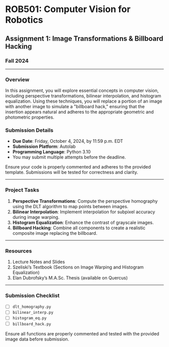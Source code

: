 # ROB501: Computer Vision for Robotics

## Assignment 1: Image Transformations & Billboard Hacking

### Fall 2024

---

### Overview

In this assignment, you will explore essential concepts in computer vision, including perspective transformations, bilinear interpolation, and histogram equalization. Using these techniques, you will replace a portion of an image with another image to simulate a "billboard hack," ensuring that the insertion appears natural and adheres to the appropriate geometric and photometric properties.

### Submission Details
- **Due Date**: Friday, October 4, 2024, by 11:59 p.m. EDT
- **Submission Platform**: Autolab
- **Programming Language**: Python 3.10
- You may submit multiple attempts before the deadline.

Ensure your code is properly commented and adheres to the provided template. Submissions will be tested for correctness and clarity.

---

### Project Tasks

1. **Perspective Transformations**: Compute the perspective homography using the DLT algorithm to map points between images.
2. **Bilinear Interpolation**: Implement interpolation for subpixel accuracy during image warping.
3. **Histogram Equalization**: Enhance the contrast of grayscale images.
4. **Billboard Hacking**: Combine all components to create a realistic composite image replacing the billboard.

---

### Resources

1. Lecture Notes and Slides
2. Szeliski’s Textbook (Sections on Image Warping and Histogram Equalization)
3. Elan Dubrofsky’s M.A.Sc. Thesis (available on Quercus)

---

### Submission Checklist

- [ ] `dlt_homography.py`
- [ ] `bilinear_interp.py`
- [ ] `histogram_eq.py`
- [ ] `billboard_hack.py`

Ensure all functions are properly commented and tested with the provided image data before submission.

